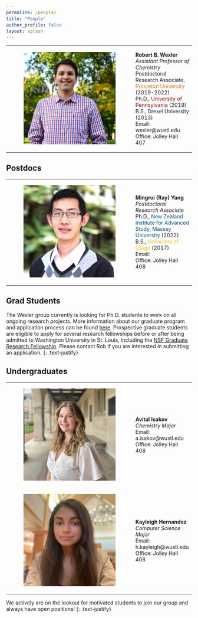 ```yaml
---
permalink: /people/
title: "People"
author_profile: false
layout: splash
---
```

<table>
    <tr>
        <td>
            <figure style="width: 250px" class="align-left">
                <a href="/assets/images/bio-photo.png">
                <img src="/assets/images/bio-photo.png" alt=""></a>
            </figure>
        </td>
        <td>
            <p>
<b>Robert B. Wexler</b><br />
<i>Assistant Professor of Chemistry</i><br />
Postdoctoral Research Associate, <span style="color: #e77500;">Princeton University</span> (2019-2022)<br />
Ph.D., <span style="color: #990000;">University of Pennsylvania</span> (2019)<br />
B.S., <span style="color: #07294D;">Drexel University</span> (2013)<br />
Email: wexler@wustl.edu<br />
Office: Jolley Hall 407
            </p>
        </td>
    </tr>
</table>

## Postdocs

<table>
    <tr>
        <td>
            <figure style="width: 250px" class="align-left">
                <a href="/assets/images/ray-photo.png">
                <img src="/assets/images/ray-photo.png" alt=""></a>
            </figure>
        </td>
        <td>
            <p>
<b>Mingrui (Ray) Yang</b><br />
<i>Postdoctoral Research Associate</i><br />
Ph.D., <span style="color: #00508F;">New Zealand Institute for Advanced Study, Massey University</span> (2022)<br />
B.S., <span style="color: #f9c013;">University of Otago</span> (2017)<br />
Email:<br />
Office: Jolley Hall 408
            </p>
        </td>
    </tr>
</table>

## Grad Students

The Wexler group currently is looking for Ph.D. students to work on all ongoing 
research projects. More information about our graduate program and application 
process can be found [here](https://chemistry.wustl.edu/graduate). Prospective 
graduate students are eligible to apply for several research fellowships before 
or after being admitted to Washington University in St. Louis, including the 
[NSF Graduate Research Fellowship](https://www.nsfgrfp.org/). Please contact Rob 
if you are interested in submitting an application.
{: .text-justify}

## Undergraduates

<table>
    <tr>
        <td>
            <figure style="width: 250px" class="align-left">
                <a href="/assets/images/avital-photo.png">
                <img src="/assets/images/avital-photo.png" alt=""></a>
            </figure>
        </td>
        <td>
            <p>
<b>Avital Isakov</b><br />
<i>Chemistry Major</i><br />
Email: a.isakov@wustl.edu<br />
Office: Jolley Hall 408
            </p>
        </td>
    </tr>
    <tr>
        <td>
            <figure style="width: 250px" class="align-left">
                <a href="/assets/images/kayleigh-photo.png">
                <img src="/assets/images/kayleigh-photo.png" alt=""></a>
            </figure>
        </td>
        <td>
<b>Kayleigh Hernandez</b><br />
<i>Computer Science Major</i><br />
Email: h.kayleigh@wustl.edu<br />
Office: Jolley Hall 408
        </td>
    </tr>
</table>

We actively are on the lookout for motivated students to join our group and 
always have open positions!
{: .text-justify}